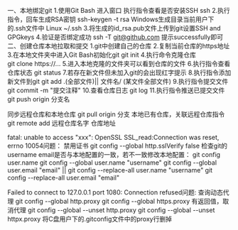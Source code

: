 一、本地绑定git
	1.使用Git Bash 进入窗口 执行指令查看是否安装SSH
		ssh
	2.执行指令，回车生成RSA密钥 
		ssh-keygen -t rsa
	  Windows生成目录当前用户下的.ssh文件中
	  Linux ~/.ssh
	3.将生成的id_rsa.pub文件上传到git设置SSH and GPGkeys
	4.验证是否绑定成功
		ssh -T git@github.com
	  提示successfully即可
二、创建仓库本地拉取和提交
1.git中创建自己的仓库
2.复制当前仓库的https地址
3.在本地文件夹中进入Git Bash初始化git 
	git init
4.执行命令克隆仓库  
	git clone https://...
5.进入本地克隆的文件夹可以看到仓库的文件
6.执行指令查看仓库状态
	git status
7.若存在新文件但未加入git的会出现红字提示
8.执行指令添加新文件到git
	git add .(全部文件)|| 文件名/ (某文件全部文件)
9.执行指令提交文件
	git commit -m "提交注释"
10.查看仓库日志
	git log
11.执行指令推送已提交文件
	git push origin 分支名

同步远程仓库和本地仓库
	git pull origin 分支
本地已有仓库，关联远程仓库指令
	git remote add 远程仓库名字 仓库地址

fatal: unable to access "xxx": OpenSSL SSL_read:Connection was reset, errno 10054问题：
禁用证书
	git config --global http.sslVerify false
	检查git的username email是否与本地配置的一致，若不一致修改本地配置：
	git config user.name
	git config --global user.name "username"
	git config --global user.email  "email"
	||
	git config --replace-all user.name "username"
	git config --replace-all user.email "email"

Failed to connect to 127.0.0.1 port 1080: Connection refused问题:
	查询动态代理
	git config --global http.proxy
	git config --global https.proxy
	有返回值，取消代理
	git config --global --unset http.proxy
	git config --global --unset httpx.proxy
	将C盘用户下的.gitconfig文件中的proxy行删掉
